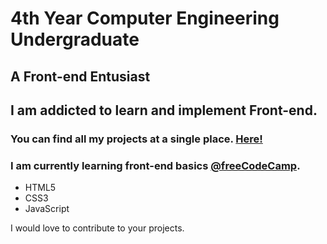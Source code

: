 <h1>4th Year Computer Engineering Undergraduate</h1>



<h2>A Front-end Entusiast </h2>
<h2>I am addicted to learn and implement Front-end.</h2>

<h3>You can find all my projects at a single place. <a href="https://kevinkhachariya.github.io">Here!</a> </h3>
  <h3>I am currently learning front-end basics <a href="https://www.freecodecamp.org/kevin_khachariya">@freeCodeCamp</a>. </h3>
<ul>
<li>HTML5</li>
<li>CSS3</li>
<li>JavaScript</li>
</ul>

<p>I would love to contribute to your projects.</p>
